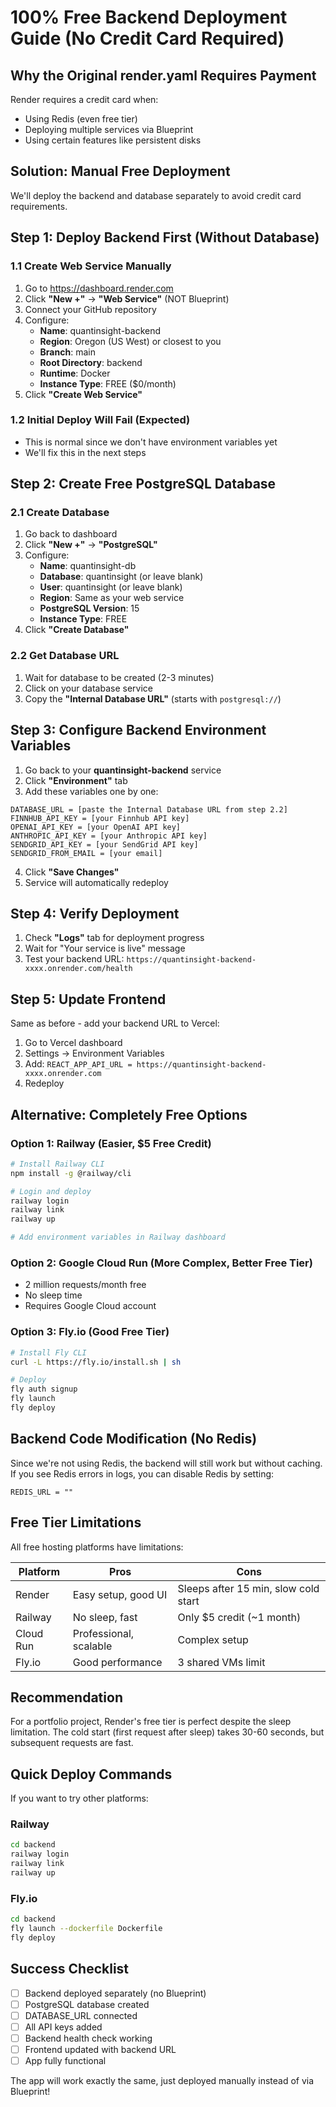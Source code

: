 # 100% Free Backend Deployment Guide (No Credit Card Required)

## Why the Original render.yaml Requires Payment

Render requires a credit card when:
- Using Redis (even free tier)
- Deploying multiple services via Blueprint
- Using certain features like persistent disks

## Solution: Manual Free Deployment

We'll deploy the backend and database separately to avoid credit card requirements.

## Step 1: Deploy Backend First (Without Database)

### 1.1 Create Web Service Manually
1. Go to https://dashboard.render.com
2. Click **"New +"** → **"Web Service"** (NOT Blueprint)
3. Connect your GitHub repository
4. Configure:
   - **Name**: quantinsight-backend
   - **Region**: Oregon (US West) or closest to you
   - **Branch**: main
   - **Root Directory**: backend
   - **Runtime**: Docker
   - **Instance Type**: FREE ($0/month)
5. Click **"Create Web Service"**

### 1.2 Initial Deploy Will Fail (Expected)
- This is normal since we don't have environment variables yet
- We'll fix this in the next steps

## Step 2: Create Free PostgreSQL Database

### 2.1 Create Database
1. Go back to dashboard
2. Click **"New +"** → **"PostgreSQL"**
3. Configure:
   - **Name**: quantinsight-db
   - **Database**: quantinsight (or leave blank)
   - **User**: quantinsight (or leave blank)
   - **Region**: Same as your web service
   - **PostgreSQL Version**: 15
   - **Instance Type**: FREE
4. Click **"Create Database"**

### 2.2 Get Database URL
1. Wait for database to be created (2-3 minutes)
2. Click on your database service
3. Copy the **"Internal Database URL"** (starts with `postgresql://`)

## Step 3: Configure Backend Environment Variables

1. Go back to your **quantinsight-backend** service
2. Click **"Environment"** tab
3. Add these variables one by one:

```
DATABASE_URL = [paste the Internal Database URL from step 2.2]
FINNHUB_API_KEY = [your Finnhub API key]
OPENAI_API_KEY = [your OpenAI API key]
ANTHROPIC_API_KEY = [your Anthropic API key]
SENDGRID_API_KEY = [your SendGrid API key]
SENDGRID_FROM_EMAIL = [your email]
```

4. Click **"Save Changes"**
5. Service will automatically redeploy

## Step 4: Verify Deployment

1. Check **"Logs"** tab for deployment progress
2. Wait for "Your service is live" message
3. Test your backend URL: `https://quantinsight-backend-xxxx.onrender.com/health`

## Step 5: Update Frontend

Same as before - add your backend URL to Vercel:
1. Go to Vercel dashboard
2. Settings → Environment Variables
3. Add: `REACT_APP_API_URL = https://quantinsight-backend-xxxx.onrender.com`
4. Redeploy

## Alternative: Completely Free Options

### Option 1: Railway (Easier, $5 Free Credit)
```bash
# Install Railway CLI
npm install -g @railway/cli

# Login and deploy
railway login
railway link
railway up

# Add environment variables in Railway dashboard
```

### Option 2: Google Cloud Run (More Complex, Better Free Tier)
- 2 million requests/month free
- No sleep time
- Requires Google Cloud account

### Option 3: Fly.io (Good Free Tier)
```bash
# Install Fly CLI
curl -L https://fly.io/install.sh | sh

# Deploy
fly auth signup
fly launch
fly deploy
```

## Backend Code Modification (No Redis)

Since we're not using Redis, the backend will still work but without caching. If you see Redis errors in logs, you can disable Redis by setting:

```
REDIS_URL = ""
```

## Free Tier Limitations

All free hosting platforms have limitations:

| Platform | Pros | Cons |
|----------|------|------|
| Render | Easy setup, good UI | Sleeps after 15 min, slow cold start |
| Railway | No sleep, fast | Only $5 credit (~1 month) |
| Cloud Run | Professional, scalable | Complex setup |
| Fly.io | Good performance | 3 shared VMs limit |

## Recommendation

For a portfolio project, Render's free tier is perfect despite the sleep limitation. The cold start (first request after sleep) takes 30-60 seconds, but subsequent requests are fast.

## Quick Deploy Commands

If you want to try other platforms:

### Railway
```bash
cd backend
railway login
railway link
railway up
```

### Fly.io
```bash
cd backend
fly launch --dockerfile Dockerfile
fly deploy
```

## Success Checklist

- [ ] Backend deployed separately (no Blueprint)
- [ ] PostgreSQL database created
- [ ] DATABASE_URL connected
- [ ] All API keys added
- [ ] Backend health check working
- [ ] Frontend updated with backend URL
- [ ] App fully functional

The app will work exactly the same, just deployed manually instead of via Blueprint!
